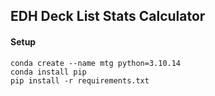 ## EDH Deck List Stats Calculator

#### Setup

```shell
conda create --name mtg python=3.10.14
conda install pip
pip install -r requirements.txt
```